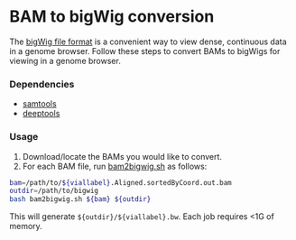 # BAM to bigWig conversion

The [bigWig file format](https://genome.ucsc.edu/goldenPath/help/bigWig.html) is a convenient way to view dense, continuous data in a genome browser. Follow these steps to convert BAMs to bigWigs for viewing in a genome browser.

### Dependencies 
- [samtools](http://www.htslib.org/)  
- [deeptools](https://deeptools.readthedocs.io/en/develop/content/installation.html)  

### Usage 
1. Download/locate the BAMs you would like to convert.  
2. For each BAM file, run [bam2bigwig.sh](../scripts/bam2bigwig.sh) as follows: 
```bash
bam=/path/to/${viallabel}.Aligned.sortedByCoord.out.bam
outdir=/path/to/bigwig
bash bam2bigwig.sh ${bam} ${outdir}
```

This will generate `${outdir}/${viallabel}.bw`. Each job requires <1G of memory. 

